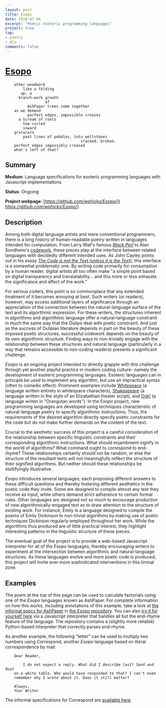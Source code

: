 ```yaml
---
layout: post
title: Esopo
date: 2016-07-06
excerpt: "Poetic esoteric programming languages"
project: true
tag:
- poetry
- dla
comments: false
---
```


# [Esopo](/ashpaper)
        other woodwork
            like a folding
           up, a
          branch-work growth
                      of
              AshPaper trees come together
        as we demand
              perfect edges, impossible creases
          a Scream of roots
            toe-curled
            inward
        gro(w/a)n
            past lines of pebbles, into wellstones
                                      cracked. broken.
        perfect edges impossibly creased
        what's left of that?

## Summary
 **Medium**: Language specifications for esoteric programming languages with
 Javascript implementations

 **Status**: Ongoing

 **Project webpage**: [https://github.com/wphicks/Esopo/](
     https://github.com/wphicks/Esopo/)

## Description
Among both digital language artists and more conventional programmers,
there is a long history of human-readable poetry written in languages
intended for computation. From Larry Wall's famous [*Black Perl*](
https://en.wikipedia.org/wiki/Black_Perl) to Alan Sondheim's [codework](
http://elmcip.net/research-collection/codework), these pieces play at the
interface between related languages with decidedly different intended
uses. As John Cayley points out in his essay
[*The Code is not the Text (unless it is the Text)*](
http://www.electronicbookreview.com/thread/electropoetics/literal), this
interface is a somewhat problematic one. By writing code primarily for
consumption by a human reader, digital artists all too often make "a
simple point based on digital transparency and translatability... and this more
or less exhausts the significance and affect of the work."

For serious coders, this point is so commonplace that any extended
treatment of it becomes annoying at best. Such writers (or readers),
however, may access additional layers of significance through an
appreciation of the connection between the natural-language surface of
the text and its algorithmic expression. For these writers, the
structures inherent in algorithms and algorithmic language offer a
natural-language constraint in much the same way that the Oulipo deal
with poetic constraint. And just as the success of Oulipian literature
depends in part on the beauty of these imposed poetic structures,
successful codework depends on the beauty of its own algorithmic
structure. Finding ways to non-trivially engage with the relationship
between these structures and natural language (particularly in a way
that remains accessible to non-coding readers) presents a significant
challenge.

*Esopo* is an ongoing project intended to directly grapple with this
challenge through yet another playful practice in modern coding culture-
namely the development of esoteric programming languages. Esoteric
languages can in principle be used to implement any algorithm, but use an
impractical syntax (often to comedic effect).
Prominent examples include [Whitespace](
https://en.wikipedia.org/wiki/Whitespace_%28programming_language%29) (a
language written entirely in whitespace characters), [Shakespeare](
http://shakespearelang.sourceforge.net/report/shakespeare/) (a language
written in the style of an Elizabethan theater script), and [Ook!](
https://esolangs.org/wiki/ook!) (a language writen in "Orangutan words"). In
the *Esopo* project, new programming languages are developed using
techniques characteristic of natural-language poetry to specify
algorithmic instructions. Thus, the requirements of the desired algorithm
directly specify poetic constraints for the code but do not make further
demands on the content of the text.

Crucial to the aesthetic success of this project is a careful
consideration of the relationship between specific linguistic constraints and
their corresponding algorithmic instructions. What should enjambment
signify in the world of algorithms? What command ought to correspond to
end-rhyme? These relationships certainly should not be random, or else the
structure of the resultant texts will not meaningfully reflect the
structure of their signified algorithms. But neither should these
relationships be stultifyingly illustrative.

*Esopo* introduces several languages, each proposing different answers to
these difficult questions and thereby fostering different aesthetics in the
poetic code they invite. Some are designed to compile almost any text they
receive as input, while others demand strict adherence to certain formal
rules. Other languages are designed not so much to encourage production of new
algorithmically-engaged text as to draw attention to the structure of
existing work. For instance, Emily is a language designed to compile the
poems of Emily Dickinson to non-trivial algorithms by making use of poetic
techniques Dickinson regularly employed throughout her work. While the
algorithms thus produced are of little practical interest, they highlight
interesting patterns in the linguistic structure of these pieces.

The eventual goal of the project is to provide a web-based Javascript
interpreter for all of the *Esopo* languages, thereby encouraging writers to
experiment at the intersection between algorithmic and natural-language
structures. As these languages evolve and more poetic code is produced, this
project will invite ever more sophisticated interventions in this liminal
zone.

## Examples

The poem at the top of this page can be used to calculate factorials using one
of the *Esopo* languages known as AshPaper. For complete information on how
this works, including annotations of this example, take a look at [the
informal specs for AshPaper](
https://github.com/wphicks/Esopo/blob/master/AshPaper/informal_specs.txt) in
[the *Esopo* repository]( https://github.com/wphicks/Esopo/). You can also [try
it for yourself here](/ashpaper) via a Javascript interpreter that handles all
but the end-rhyme feature of the language. The repository contains a
(slightly more reliable) Python-based interpreter that correctly parses
end-rhyme.

As another example, the following "letter" can be used to multiply two
numbers using Correspond, another *Esopo* language based on literal
correspondence by mail:

        Dear Reader,

            I do not expect a reply. What did I describe last? Sand and dust
        on a white table. Who would have responded to that? I can't even
        remember why I wrote about it. Does it still matter?

        Always,
        Your Writer

The informal specifications for Correspond are [available here](
https://github.com/wphicks/Esopo/blob/master/correspond/informal_specs.txt).
